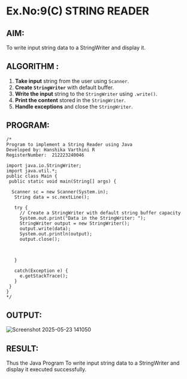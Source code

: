 # Ex.No:9(C)             STRING READER
## AIM:
To write input string data to a StringWriter and display it.


## ALGORITHM :
1. **Take input** string from the user using `Scanner`.
2. **Create `StringWriter`** with default buffer.
3. **Write the input** string to the `StringWriter` using `.write()`.
4. **Print the content** stored in the `StringWriter`.
5. **Handle exceptions** and close the `StringWriter`.


## PROGRAM:
 ```
/*
Program to implement a String Reader using Java
Developed by: Hanshika Varthini R
RegisterNumber:  212223240046

import java.io.StringWriter;
import java.util.*;
public class Main {
  public static void main(String[] args) {

   Scanner sc = new Scanner(System.in);
    String data = sc.nextLine();

    try {
      // Create a StringWriter with default string buffer capacity
      System.out.print("Data in the StringWriter: ");
      StringWriter output = new StringWriter();
      output.write(data);
      System.out.println(output);
      output.close();
      
      
      
    }

    catch(Exception e) {
      e.getStackTrace();
    }
  }
}
*/
```



## OUTPUT:


![Screenshot 2025-05-23 141050](https://github.com/user-attachments/assets/73a66dc4-3e6c-48ba-afd0-f64f7721d9f1)

## RESULT:
Thus the Java Program To write input string data to a StringWriter and display it executed successfully.











